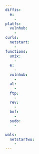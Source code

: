 ```yaml
---
diffis:
  e:
    -
platfs:
  vulnhub:
    -
curls:
  netstart:
    -
functions:
  unix:
    -
  e:
    -
  vulnhub:
    -
  al:
    -
  ftp:
    -
  rev:
    -
  bof:
    -
  sudo:
    -

wals:
  netstartwu:
    -
---
```

